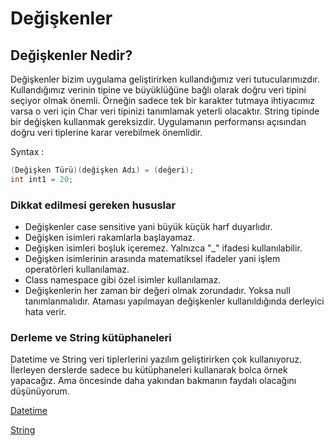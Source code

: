 # Değişkenler

## Değişkenler Nedir?

Değişkenler bizim uygulama geliştirirken kullandığımız veri tutucularımızdır. Kullandığımız verinin tipine ve büyüklüğüne bağlı olarak doğru veri tipini seçiyor olmak önemli. Örneğin sadece tek bir karakter tutmaya ihtiyacımız varsa o veri için Char veri tipinizi tanımlamak yeterli olacaktır. String tipinde bir değişken kullanmak gereksizdir. Uygulamanın performansı açısından doğru veri tiplerine karar verebilmek önemlidir.

Syntax :

```C#
(Değişken Türü)(değişken Adı) = (değeri);
int int1 = 20;
```

### Dikkat edilmesi gereken hususlar

* Değişkenler case sensitive yani büyük küçük harf duyarlıdır.
* Değişken isimleri rakamlarla başlayamaz.
* Değişken isimleri boşluk içeremez. Yalnızca "_" ifadesi kullanılabilir.
* Değişken isimlerinin arasında matematiksel ifadeler yani işlem operatörleri kullanılamaz.
* Class namespace gibi özel isimler kullanılamaz.
* Değişkenlerin her zaman bir değeri olmak zorundadır. Yoksa null tanımlanmalıdır. Ataması yapılmayan değişkenler kullanıldığında derleyici hata verir.

### Derleme ve String kütüphaneleri

Datetime ve String veri tiplerlerini yazılım geliştirirken çok kullanıyoruz. İlerleyen derslerde sadece bu kütüphaneleri kullanarak bolca örnek yapacağız. Ama öncesinde daha yakından bakmanın faydalı olacağını düşünüyorum.

[Datetime](https://docs.microsoft.com/tr-tr/dotnet/api/system.datetime?view=netcore-3.1)

[String](https://docs.microsoft.com/tr-tr/dotnet/api/system.string?view=netcore-3.1)
